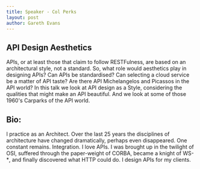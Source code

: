 ```yaml
---
title: Speaker - Col Perks
layout: post
author: Gareth Evans
---
```


## API Design Aesthetics
  
APIs, or at least those that claim to follow RESTFulness, are based on an architectural style, not a standard. So, what role would aesthetics play in designing APIs? Can APIs be standardised? Can selecting a cloud service be a matter of API taste? Are there API Michelangelos and Picassos in the API world? In this talk we look at API design as a Style, considering the qualities that might make an API beautiful. And we look at some of those 1960's Carparks of the API world.

## Bio:
 
I practice as an Architect. Over the last 25 years the disciplines of architecture have changed dramatically, perhaps even disappeared. One constant remains. Integration. I love APIs. I was brought up in the twilight of OSI, suffered through the paper-weight of CORBA, became a knight of WS-*, and finally discovered what HTTP could do. I design APIs for my clients.
